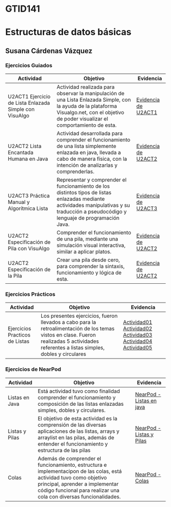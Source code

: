 # GTID141
# Estructuras de datos básicas
## Susana Cárdenas Vázquez

### Ejercicios Guiados
| Actividad        | Objetivo           | Evidencia  |
| ------------- |-------------| -----|
| U2ACT1 Ejercicio de Lista Enlazada Simple con VisuAlgo | Actividad realizada para observar la manipulación de una Lista Enlazada Simple, con la ayuda de la plataforma Visualgo.net, con el objetivo de poder visualizar el comportamiento de esta. | [Evidencia de U2ACT1](https://github.com/Susanca0506/GTID141/blob/0644afde7b850f9fe561e3eea91fb2ac90794bfd/Ejercicios%20Guiados/U2ACT1%20Ejercicio%20de%20Lista%20Enlazada%20Simple%20con%20VisuAlgo.pdf) |
| U2ACT2 Lista Encantada Humana en Java | Actividad desarrollada para comprender el funcionamiento de una lista simplemente enlazada en java, llevada a cabo de manera física, con la intención de analizarlas y comprenderlas. | [Evidencia de U2ACT2](https://github.com/Susanca0506/GTID141/blob/0644afde7b850f9fe561e3eea91fb2ac90794bfd/Ejercicios%20Guiados/U2ACT2%20Lista%20Encantada%20Humana%20en%20Java.pdf) |
| U2ACT3 Práctica Manual y Algorítmica Lista | Representar y comprender el funcionamiento de los distintos tipos de listas enlazadas mediante actividades manipulativas y su traducción a pseudocódigo y lenguaje de programación Java. | [Evidencia de U2ACT3](https://github.com/Susanca0506/GTID141/blob/c3557ef33f02881cbf711521847b012089cf19ba/Ejercicios%20Guiados/U2ACT3%20Pr%C3%A1ctica%20Manual%20y%20Algor%C3%ADtmica%20Lista.pdf) |
| U2ACT2 Especificación de Pila con VisuAlgo | Comprender el funcionamiento de una pila, mediante una simulación visual interactiva, similar a aplicar platos. | [Evidencia de U2ACT2](https://github.com/Susanca0506/GTID141/blob/1f12ffbb53701a619bb5764a116a7d84ba0c270b/Ejercicios%20Guiados/U2ACT2%20Ejercicio%20de%20Pila%20con%20VisuAlgo.pdf) |
| U2ACT2 Especificación de la Pila | Crear una pila desde cero, para comprender la sintaxis, funcionamiento y lógica de esta. | [Evidencia de U2ACT2](https://github.com/Susanca0506/GTID141/tree/0368a8a268b478f849e95ce5b0a8febefc15162d/Ejercicios%20Guiados/U2ACT2%20Especificaci%C3%B3n%20de%20la%20Pila) |

### Ejercicios Prácticos
| Actividad | Objetivo | Evidencia |
| ------------- |-------------| -----|
| Ejercicios Practicos de Listas | Los presentes ejercicios, fueron llevados a cabo para la retroalimentación de los temas vistos en clase. Fueron realizadas 5 actividades referentes a listas simples, dobles y circulares | [Actividad01](https://github.com/Susanca0506/GTID141/tree/e4ef01d5696dc5badb19a2bf88d6a7a6e4f4473a/Ejercicios%20Practicos/actividad01) [Actividad02](https://github.com/Susanca0506/GTID141/tree/e4ef01d5696dc5badb19a2bf88d6a7a6e4f4473a/Ejercicios%20Practicos/actividad02) [Actividad03](https://github.com/Susanca0506/GTID141/tree/e4ef01d5696dc5badb19a2bf88d6a7a6e4f4473a/Ejercicios%20Practicos/actividad03) [Actividad04](https://github.com/Susanca0506/GTID141/tree/e4ef01d5696dc5badb19a2bf88d6a7a6e4f4473a/Ejercicios%20Practicos/actividad04) [Actividad05](https://github.com/Susanca0506/GTID141/tree/e4ef01d5696dc5badb19a2bf88d6a7a6e4f4473a/Ejercicios%20Practicos/actividad05)|

### Ejercicios de NearPod
| Actividad | Objetivo | Evidencia |
| ------------- |-------------| -----|
| Listas en Java | Está actividad tuvo como finalidad comprender el funcionamiento y composición de las listas enlazadas simples, dobles y circulares. | [NearPod - Listas en java](https://github.com/Susanca0506/GTID141/blob/0b81b0b4c36a018b2e935170c06a80d8d4e06b57/Ejercicios%20Guiados/NearPod.pdf) |
| Listas y Pilas | El objetivo de esta actividad es la comprensión de las diversas aplicaciones de las listas, arrays y arraylist en las pilas, además de entender el funcionamiento y estructura de las pilas | [NearPod - Listas y Pilas]() |
| Colas | Además de comprender el funcionamiento, estructura e implementacipon de las colas, está actividad tuvo como objetivo principal, aprender a implementar código funcional para realizar una cola con diversas funcionalidades. | [NearPod - Colas]() |

